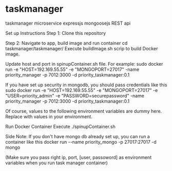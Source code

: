 # taskmanager
taskmanager microservice expressjs mongoosejs REST api

Set up Instructions
Step 1:
Clone this repository

Step 2:
Navigate to app, build image and run container
cd taskmanager/taskmanager/
Execute buildImage.sh scrip to build Docker image.

Update host and port in spinupContainer.sh file.
For example:
sudo docker run -e "HOST=192.169.55.55" -e "MONGOPORT=27017" -name priority_manager -p 7012:3000 -d priority_taskmanager:0.1

If you have set up security in mongodb, you should pass credentials like this
sudo docker run -e "HOST=192.169.55.55" -e "MONGOPORT=27017" -e "USER=priority_admin" -e "PASSWORD=securepassword" -name priority_manager -p 7012:3000 -d priority_taskmanager:0.1

Of course, values to the following environment variables are dummy here. Replace with values in your environment.

Run Docker Container
Execute ./spinupContainer.sh


Side Note:
If you don't have mongo db already set up, you can run a container like this
docker run --name priority_mongo -p 27017:27017 -d mongo

(Make sure you pass right ip, port, [user, passoword] as environment variables when you run task manager container)
